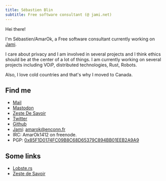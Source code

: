 ```yaml
---
title: Sébastien Blin
subtitle: Free software consultant (@ jami.net)
---
```


Hei there!

I'm Sébastien/AmarOk, a Free software consultant currently working on [Jami](https://jami.net).

I care about privacy and I am involved in several projects and I think ethics should be at the center of a lot of things.
I am currently working on several projects including VOiP, distributed technologies, Rust, Robots.

Also, I love cold countries and that's why I moved to Canada.


## Find me

- [Mail](mailto:contact@enconn.fr)
- [Mastodon](http://mastodon.social/@amarok)
- [Zeste De Savoir](https://zestedesavoir.com/membres/voir/AmarOk/)
- [Twitter](http://twitter.com/AmarOk1412/)
- [Github](https://github.com/AmarOk1412/)
- [Jami](https://jami.net): amarok@enconn.fr
- IRC: AmarOk1412 on freenode.
- PGP: [0x85F1D0174FC09B8C68D65379C894BB01EEB2A9A9](http://pgp.mit.edu/pks/lookup?op=vindex&search=0x85F1D0174FC09B8C68D65379C894BB01EEB2A9A9)

## Some links

- [Lobste.rs](http://lobste.rs/)
- [Zeste de Savoir](https://zestedesavoir.com)